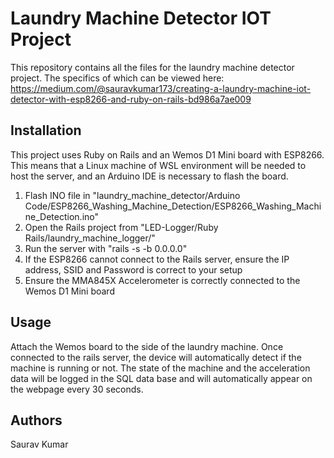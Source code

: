 # Laundry Machine Detector IOT Project
This repository contains all the files for the laundry machine detector project. The specifics of which can
be viewed here: https://medium.com/@sauravkumar173/creating-a-laundry-machine-iot-detector-with-esp8266-and-ruby-on-rails-bd986a7ae009


## Installation

This project uses Ruby on Rails and an Wemos D1 Mini board with ESP8266. This means that a Linux machine of WSL environment will be needed to host the server, and an Arduino IDE is necessary to flash the board.

1. Flash INO file in "laundry\_machine\_detector/Arduino Code/ESP8266\_Washing\_Machine\_Detection/ESP8266\_Washing\_Machine\_Detection.ino"
2. Open the Rails project from "LED-Logger/Ruby Rails/laundry\_machine\_logger/"
3. Run the server with "rails -s -b 0.0.0.0"
4. If the ESP8266 cannot connect to the Rails server, ensure the IP address, SSID and Password is correct to your setup
5. Ensure the MMA845X Accelerometer is correctly connected to the Wemos D1 Mini board

## Usage
Attach the Wemos board to the side of the laundry machine. Once connected to the rails server, the device will automatically detect if the machine is running or not. The state of the machine and the acceleration data will be logged in the SQL data base and will automatically appear on the webpage every 30 seconds.

## Authors
Saurav Kumar
